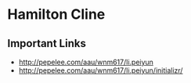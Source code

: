 # Hamilton Cline

## Important Links

- http://pepelee.com/aau/wnm617/li.peiyun
- http://pepelee.com/aau/wnm617/li.peiyun/initializr/